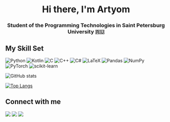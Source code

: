 <h1 align="center">Hi there, I'm Artyom </h1>
<h3 align="center">Student of the Programming Technologies in Saint Petersburg University 🇷🇺</h3>

## My Skill Set
![Python](https://img.shields.io/badge/python-3670A0?style=for-the-badge&logo=python&logoColor=ffdd54)
![Kotlin](https://img.shields.io/badge/kotlin-%237F52FF.svg?style=for-the-badge&logo=kotlin&logoColor=white)
![C](https://img.shields.io/badge/c-%2300599C.svg?style=for-the-badge&logo=c&logoColor=white)
![C++](https://img.shields.io/badge/c++-%2300599C.svg?style=for-the-badge&logo=c%2B%2B&logoColor=white)
![C#](https://img.shields.io/badge/c%23-%23239120.svg?style=for-the-badge&logo=c-sharp&logoColor=white)
![LaTeX](https://img.shields.io/badge/latex-%23008080.svg?style=for-the-badge&logo=latex&logoColor=white)
![Pandas](https://img.shields.io/badge/pandas-%23150458.svg?style=for-the-badge&logo=pandas&logoColor=white)
![NumPy](https://img.shields.io/badge/numpy-%23013243.svg?style=for-the-badge&logo=numpy&logoColor=white)
![PyTorch](https://img.shields.io/badge/PyTorch-%23EE4C2C.svg?style=for-the-badge&logo=PyTorch&logoColor=white)
![scikit-learn](https://img.shields.io/badge/scikit--learn-%23F7931E.svg?style=for-the-badge&logo=scikit-learn&logoColor=white)

![GitHub stats](https://github-readme-stats.vercel.app/api?username=ArtyomKopan)

[![Top Langs](https://github-readme-stats.vercel.app/api/top-langs/?username=ArtyomKopan&hide=TeX)](https://github.com/anuraghazra/github-readme-stats)

## Connect with me
<a href="https://github.com/ArtyomKopan"> <img src="https://img.shields.io/badge/github-%23121011.svg?style=for-the-badge&logo=github&logoColor=white"></a>
<a href="mailto:artyom.kopan@gmail.com"> <img src="https://img.shields.io/badge/Gmail-D14836?style=for-the-badge&logo=gmail&logoColor=white"></a>
<a href="https://t.me/artyom_kopan"> <img src="https://img.shields.io/badge/Telegram-2CA5E0?style=for-the-badge&logo=telegram&logoColor=white"></a>

<!--
**ArtyomKopan/ArtyomKopan** is a ✨ _special_ ✨ repository because its `README.md` (this file) appears on your GitHub profile.

Here are some ideas to get you started:

- 🔭 I’m currently working on ...
- 🌱 I’m currently learning ...
- 👯 I’m looking to collaborate on ...
- 🤔 I’m looking for help with ...
- 💬 Ask me about ...
- 📫 How to reach me: ...
- 😄 Pronouns: ...
- ⚡ Fun fact: ...
-->
